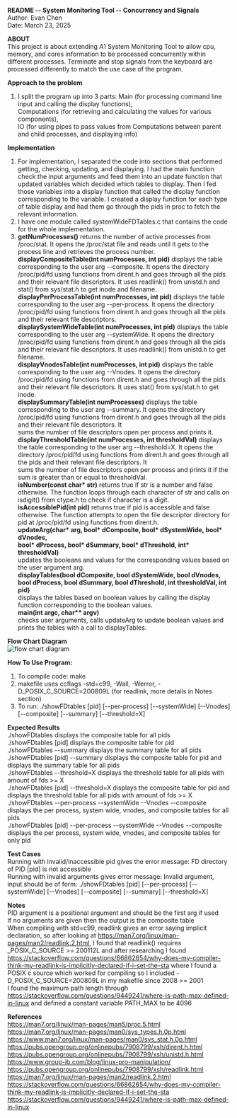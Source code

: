 __README -- System Monitoring Tool -- Concurrency and Signals__ <br />
Author: Evan Chen <br />
Date: March 23, 2025 <br />

__ABOUT__ <br />
This project is about extending A1 System Monitoring Tool to allow cpu, memory, and cores information to be processed concurrently
within different processes. Terminate and stop signals from the keyboard are processed differently to match the use case of the program.

__Approach to the problem__ <br />
1. I split the program up into 3 parts: Main (for processing command line input and calling the display functions), <br />
Computations (for retrieving and calculating the values for various components), <br />
IO (for using pipes to pass values from Computations between parent and child processes, and displaying info)

__Implementation__ <br />
1. For implementation, I separated the code into sections that performed getting, checking, updating, and displaying.
   I had the main function check the input arguments and feed them into an update function that updated variables
   which decided which tables to display. Then I fed those variables into a display function that called the display function
   corresponding to the variable. I created a display function for each type of table display and had them go through the pids
   in proc to fetch the relevant information.
2. I have one module called systemWideFDTables.c that contains the code for the whole implementation.
3. __getNumProcesses()__ returns the number of active processes from /proc/stat. It opens the /proc/stat file and reads
   until it gets to the process line and retrieves the process number. <br />
   __displayCompositeTable(int numProcesses, int pid)__ displays the table corresponding to the user arg --composite. It opens
   the directory /proc/pid/fd using functions from dirent.h and goes through all the pids and their relevant file descriptors. It uses          readlink() from unistd.h and stat() from sys/stat.h to get inode and filename. <br />
   __displayPerProcessTable(int numProcesses, int pid)__ displays the table corresponding to the user arg --per-process. It opens
   the directory /proc/pid/fd using functions from dirent.h and goes through all the pids and their relevant file descriptors. <br />
   __displaySystemWideTable(int numProcesses, int pid)__ displays the table corresponding to the user arg --systemWide. It opens
   the directory /proc/pid/fd using functions from dirent.h and goes through all the pids and their relevant file descriptors. It uses          readlink() from unistd.h to get filename. <br />
   __displayVnodesTable(int numProcesses, int pid)__ displays the table corresponding to the user arg --Vnodes. It opens
   the directory /proc/pid/fd using functions from dirent.h and goes through all the pids and their relevant file descriptors. It uses          stat() from sys/stat.h to get inode. <br />
   __displaySummaryTable(int numProcesses)__ displays the table corresponding to the user arg --summary. It opens
   the directory /proc/pid/fd using functions from dirent.h and goes through all the pids and their relevant file descriptors. It        
   sums the number of file descriptors open per process and prints it. <br />
   __displayThresholdTable(int numProcesses, int thresholdVal)__ displays the table corresponding to the user arg --threshold=X. It opens
   the directory /proc/pid/fd using functions from dirent.h and goes through all the pids and their relevant file descriptors. It        
   sums the number of file descriptors open per process and prints it if the sum is greater than or equal to thresholdVal. <br />
   __isNumber(const char* str)__ returns true if str is a number and false otherwise. The function loops through each character of str
   and calls on isdigit() from ctype.h to check if character is a digit. <br />
   __isAccessiblePid(int pid)__ returns true if pid is accessible and false otherwise. The function attempts to open the file descriptor
   directory for pid at /proc/pid/fd using functions from dirent.h. <br />
   __updateArg(char* arg, bool* dComposite, bool* dSystemWide, bool* dVnodes, <br />
		bool* dProcess, bool* dSummary, bool* dThreshold, int* thresholdVal)__ <br />
   updates the booleans and values for the corresponding values based on the user argument arg. <br />
   __displayTables(bool dComposite, bool dSystemWide, bool dVnodes, <br />
      bool dProcess, bool dSummary, bool dThreshold, int thresholdVal, int pid)__ <br />
   displays the tables based on boolean values by calling the display function corresponding to the boolean values. <br />
   __main(int argc, char** argv)__ <br />
   checks user arguments, calls updateArg to update boolean values and prints the tables with a call to displayTables. <br />

__Flow Chart Diagram__ <br />
![flow chart diagram](https://github.com/user-attachments/assets/a6032db5-2fbc-4034-8f6b-cd91cdf866bf)

__How To Use Program:__ <br />
1. To compile code: make <br />
2. makefile uses ccflags -std=c99, -Wall, -Werror, -D_POSIX_C_SOURCE=200809L (for readlink, more details in Notes section) <br />
3. To run: ./showFDtables [pid] [--per-process] [--systemWide] [--Vnodes] [--composite] [--summary] [--threshold=X] <br />

__Expected Results__ <br />
./showFDtables displays the composite table for all pids <br />
./showFDtables [pid] displays the composite table for pid <br />
./showFDtables --summary displays the summary table for all pids <br />
./showFDtables [pid] --summary displays the composite table for pid and displays the summary table for all pids <br />
./showFDtables --threshold=X displays the threshold table for all pids with amount of fds >= X <br />
./showFDtables [pid] --threshold=X displays the composite table for pid and displays the threshold table for all pids with amount of fds >= X <br />
./showFDtables --per-process --systemWide --Vnodes --composite displays the per process, system wide, vnodes, and composite tables for all pids <br />
./showFDtables [pid] --per-process --systemWide --Vnodes --composite displays the per process, system wide, vnodes, and composite tables for only pid <br />

__Test Cases__ <br />
Running with invalid/inaccessible pid gives the error message: FD directory of PID [pid] is not accessible <br />
Running with invalid arguments gives error message: Invalid argument, input should be of form: ./showFDtables [pid] [--per-process] [--systemWide] [--Vnodes] [--composite] [--summary] [--threshold=X] <br />

__Notes__ <br />
PID argument is a positional argument and should be the first arg if used <br />
If no arguments are given then the output is the composite table <br />
When compiling with std=c99, readlink gives an error saying implicit declaration, so after looking at https://man7.org/linux/man-pages/man2/readlink.2.html, I found that readlink() requires _POSIX_C_SOURCE >= 200112L and after researching I found https://stackoverflow.com/questions/66862654/why-does-my-compiler-think-my-readlink-is-implicitly-declared-if-i-set-the-sta where I found a POSIX c source which worked for compiling so I included -D_POSIX_C_SOURCE=200809L in my makefile since 2008 >= 2001 <br />
I found the maximum path length through https://stackoverflow.com/questions/9449241/where-is-path-max-defined-in-linux and
defined a constant variable PATH_MAX to be 4096 <br />

__References__ <br />
https://man7.org/linux/man-pages/man5/proc.5.html <br />
https://man7.org/linux/man-pages/man0/sys_types.h.0p.html <br />
https://www.man7.org/linux/man-pages/man0/sys_stat.h.0p.html <br />
https://pubs.opengroup.org/onlinepubs/7908799/xsh/dirent.h.html <br />
https://pubs.opengroup.org/onlinepubs/7908799/xsh/unistd.h.html <br />
https://www.group-ib.com/blog/linux-pro-manipulation/ <br />
https://pubs.opengroup.org/onlinepubs/7908799/xsh/readlink.html <br />
https://man7.org/linux/man-pages/man2/readlink.2.html <br />
https://stackoverflow.com/questions/66862654/why-does-my-compiler-think-my-readlink-is-implicitly-declared-if-i-set-the-sta <br />
https://stackoverflow.com/questions/9449241/where-is-path-max-defined-in-linux <br />

